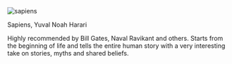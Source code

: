 <img src="https://upload.wikimedia.org/wikipedia/en/d/d2/Sapiens_A_Brief_History_of_Humankind.jpg" id="cover" alt="sapiens"/>
<p id="title">Sapiens, Yuval Noah Harari</p>

Highly recommended by Bill Gates, Naval Ravikant and others. Starts from the beginning of life and tells the entire human story with a very interesting take on stories, myths and shared beliefs.
